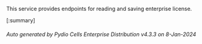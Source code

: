 






This service provides endpoints for reading and saving enterprise license.

[:summary]

###### Auto generated by Pydio Cells Enterprise Distribution v4.3.3 on 8-Jan-2024
